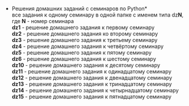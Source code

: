 * Решения домашних заданий с семинаров по Python*  
  все задания к одному семинару в одной папке с именем типа dz**N**, где **N** - номер семинара  
**dz1** - решение домашнего задания к первому семинару  
**dz2** - решение домашнего задания ко второму семинару  
**dz3** - решение домашнего задания к третьему семинару  
**dz4** - решение домашнего задания к четвёртому семинару  
**dz5** - решение домашнего задания к пятому семинару  
**dz6** - решение домашнего задания к шестому семинару  
**dz10** - решение домашнего задания к десятому семинару  
**dz11** - решение домашнего задания к одинадцатому семинару  
**dz12** - решение домашнего задания к двенадцатому семинару  
**dz13** - решение домашнего задания к тринадцатому семинару  
**dz14** - решение домашнего задания к четырнадцатому семинару  
**dz15** - решение домашнего задания к пятнадцатому семинару
